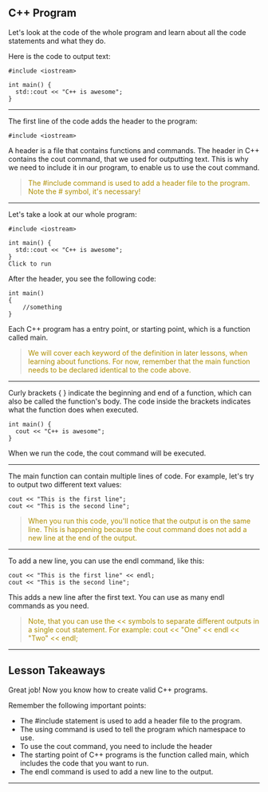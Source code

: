 C++ Program
---
Let's look at the code of the whole program and learn about all the code statements and what they do.

Here is the code to output text:
```
#include <iostream>

int main() {
  std::cout << "C++ is awesome";
}
```
---
The first line of the code adds the <iostream> header to the program:
```
#include <iostream>
```
A header is a file that contains functions and commands. 
The <iostream> header in C++ contains the cout command, that we used for outputting text. This is why we need to include it in our program, to enable us to use the cout command.

><font color="#AE8E00">The #include command is used to add a header file to the program. Note the # symbol, it's necessary!</font>

---
Let's take a look at our whole program:
```
#include <iostream>

int main() {
  std::cout << "C++ is awesome";
}
Click to run
```
After the header, you see the following code:
```
int main() 
{ 
    //something
}
```
Each C++ program has a entry point, or starting point, which is a function called main.

><font color="#AE8E00">We will cover each keyword of the definition in later lessons, when learning about functions. For now, remember that the main function needs to be declared identical to the code above.</font>

---
Curly brackets { } indicate the beginning and end of a function, which can also be called the function's body. The code inside the brackets indicates what the function does when executed.
```
int main() {
  cout << "C++ is awesome";
}
```
When we run the code, the cout command will be executed.

---
The main function can contain multiple lines of code.
For example, let's try to output two different text values:
```
cout << "This is the first line";
cout << "This is the second line";
```


><font color="#AE8E00">When you run this code, you'll notice that the output is on the same line. This is happening because the cout command does not add a new line at the end of the output.</font>

---
To add a new line, you can use the endl command, like this:

```
cout << "This is the first line" << endl;
cout << "This is the second line";
```
This adds a new line after the first text. You can use as many endl commands as you need.

><font color="#AE8E00">Note, that you can use the << symbols to separate different outputs in a single cout statement. For example: cout << "One" << endl << "Two" << endl;</font>

---
Lesson Takeaways
---
Great job! Now you know how to create valid C++ programs.

Remember the following important points:

- The #include statement is used to add a header file to the program.
- The using command is used to tell the program which namespace to use.
- To use the cout command, you need to include the <iostream> header
- The starting point of C++ programs is the function called main, which includes the code that you want to run.
- The endl command is used to add a new line to the output.

---